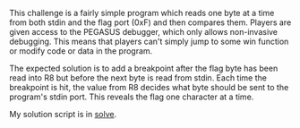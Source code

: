 This challenge is a fairly simple program which reads one byte at a time from
both stdin and the flag port (0xF) and then compares them. Players are given
access to the PEGASUS debugger, which only allows non-invasive debugging. This
means that players can't simply jump to some win function or modify code or
data in the program.

The expected solution is to add a breakpoint after the flag byte has been read
into R8 but before the next byte is read from stdin. Each time the breakpoint
is hit, the value from R8 decides what byte should be sent to the program's
stdin port. This reveals the flag one character at a time.

My solution script is in [solve](solve).
